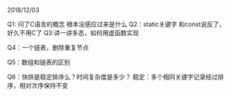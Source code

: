 2018/12/03

Q1: 问了C语言的概念
根本没感应过来是什么
Q2：static关键字
和const说反了，好久不用C了
Q3:讲一讲多态，如何用虚函数实现

Q4：一个链表，删除重复节点

Q5：数组和链表的区别

Q6：快排是稳定排序么？时间复杂度是多少？
稳定：多个相同关键字记录经过排序，相对次序保持不变
